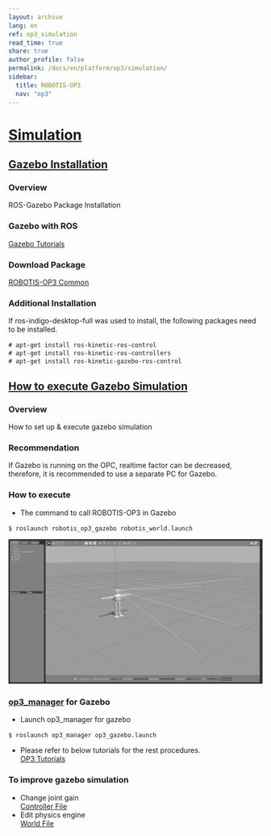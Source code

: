 ```yaml
---
layout: archive
lang: en
ref: op3_simulation
read_time: true
share: true
author_profile: false
permalink: /docs/en/platform/op3/simulation/
sidebar:
  title: ROBOTIS-OP3
  nav: "op3"
---
```


<div style="counter-reset: h1 5"></div>

# [Simulation](#simulation)

## [Gazebo Installation](#gazebo-installation)

### Overview
ROS-Gazebo Package Installation

### Gazebo with ROS
[Gazebo Tutorials]

### Download Package
[ROBOTIS-OP3 Common]

### Additional Installation
If ros-indigo-desktop-full was used to install, the following packages need to be installed.
```
# apt-get install ros-kinetic-ros-control
# apt-get install ros-kinetic-ros-controllers
# apt-get install ros-kinetic-gazebo-ros-control
```

## [How to execute Gazebo Simulation](#how-to-execute-gazebo-simulation)

### Overview  
How to set up & execute gazebo simulation

### Recommendation  
If Gazebo is running on the OPC, realtime factor can be decreased, therefore, it is recommended to use a separate PC for Gazebo.

### How to execute  
* The command to call ROBOTIS-OP3 in Gazebo
```
$ roslaunch robotis_op3_gazebo robotis_world.launch
```
![op3_gazebo](https://github.com/ROBOTIS-GIT/ROBOTIS-Documents/blob/master/wiki-images/ROBOTIS-OP3/op3_gazebo.png?raw=true)

### [op3_manager] for Gazebo  

* Launch op3_manager for gazebo   
```
$ roslaunch op3_manager op3_gazebo.launch
```

* Please refer to below tutorials for the rest procedures.   
[OP3 Tutorials]

### To improve gazebo simulation

* Change joint gain   
[Controller File]
* Edit physics engine   
[World File]




[Gazebo Tutorials]: http://gazebosim.org/tutorials?cat=connect_ros
[ROBOTIS-OP3 Common]: [ROBOTIS-OP3-Common.md]

[op3_manager]: [op3_manager.md]
[OP3 Tutorials]: [OP3-Tutorials.md]
[Controller File]: https://github.com/ROBOTIS-GIT/ROBOTIS-OP3-Common/blob/master/robotis_op3_gazebo/config/position_controller.yaml
[World File]: https://github.com/ROBOTIS-GIT/ROBOTIS-OP3-Common/blob/master/robotis_op3_gazebo/worlds/empty.world
